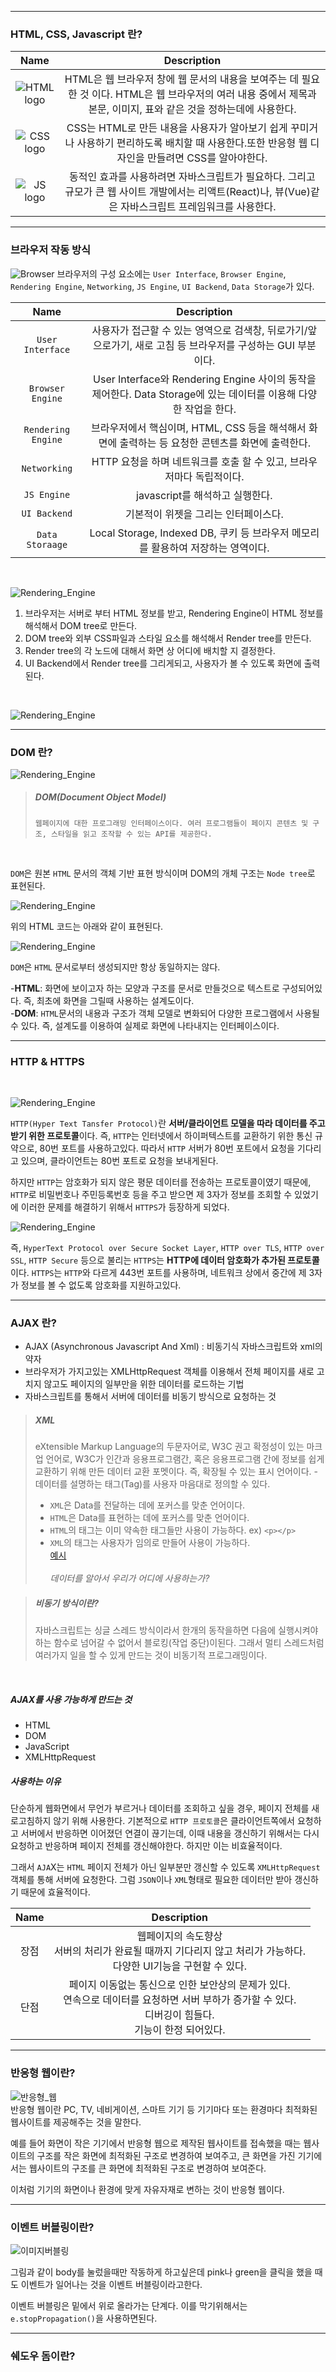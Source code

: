 ***
### HTML, CSS, Javascript 란? 

|Name|Description|
|:---:|:---:|
|![HTML logo](/image/HTML.png)|HTML은 웹 브라우저 창에 웹 문서의 내용을 보여주는 데 필요한 것 이다. HTML은 웹 브라우저의 여러 내용 중에서 제목과 본문, 이미지, 표와 같은 것을 정하는데에 사용한다.|
|![CSS logo](/image/CSS.png)|CSS는 HTML로 만든 내용을 사용자가 알아보기 쉽게 꾸미거나 사용하기 편리하도록 배치할 때 사용한다.또한 반응형 웹 디자인을 만들려면 CSS를 알아야한다.|
|![JS logo](/image/JS.png)|동적인 효과를 사용하려면 자바스크립트가 필요하다. 그리고 규모가 큰 웹 사이트 개발에서는 리액트(React)나, 뷰(Vue)같은 자바스크립트 프레임워크를 사용한다.|

***
### 브라우저 작동 방식
![Browser](/image/Browser.png)
브라우저의 구성 요소에는 ``User Interface``, ``Browser Engine``, ``Rendering Engine``, ``Networking``, ``JS Engine``, ``UI Backend``, ``Data Storage``가 있다.

|Name|Description|
|:---:|:---:|
|``User Interface``|사용자가 접근할 수 있는 영역으로 검색창, 뒤로가기/앞으로가기, 새로 고침 등 브라우저를 구성하는 GUI 부분이다.|
|``Browser Engine``|User Interface와 Rendering Engine 사이의 동작을 제어한다. Data Storage에 있는 데이터를 이용해 다양한 작업을 한다.|
|``Rendering Engine``|브라우저에서 핵심이며, HTML, CSS 등을 해석해서 화면에 출력하는 등 요청한 콘텐츠를 화면에 출력한다.|
|``Networking``|HTTP 요청을 하며 네트워크를 호출 할 수 있고, 브라우저마다 독립적이다.|
|``JS Engine``|javascript를 해석하고 실행한다.|
|``UI Backend``|기본적이 위젯을 그리는 인터페이스다.|
|``Data Storaage``|Local Storage, Indexed DB, 쿠키 등 브라우저 메모리를 활용하여 저장하는 영역이다.|
<br>

![Rendering_Engine](/image/RenderingEngine.png)
<br>

1. 브라우저는 서버로 부터 HTML 정보를 받고, Rendering Engine이 HTML 정보를 해석해서 DOM tree로 만든다. 
2. DOM tree와 외부 CSS파일과 스타일 요소를 해석해서 Render tree를 만든다. 
3. Render tree의 각 노드에 대해서 화면 상 어디에 배치할 지 결정한다.
4. UI Backend에서 Render tree를 그리게되고, 사용자가 볼 수 있도록 화면에 출력된다.
<br>

![Rendering_Engine](/image/RenderingEngineEX.png)

***
### DOM 란?

![Rendering_Engine](/image/DOM.png)

> ##### DOM(Document Object Model)
> `웹페이지에 대한 프로그래밍 인터페이스이다. 여러 프로그램들이 페이지 콘텐츠 및 구조, 스타일을 읽고 조작할 수 있는 API를 제공한다.`

<br>

`DOM`은 원본 `HTML` 문서의 객체 기반 표현 방식이며 DOM의 개체 구조는 `Node tree`로 표현된다.

![Rendering_Engine](/image/htmlEX.png)

위의 HTML 코드는 아래와 같이 표현된다.

![Rendering_Engine](/image/domNodeEX.png)

`DOM`은 `HTML` 문서로부터 생성되지만 항상 동일하지는 않다.

-**HTML**: 화면에 보이고자 하는 모양과 구조를 문서로 만들것으로 텍스트로 구성되어있다. 즉, 최초에 화면을 그릴때 사용하는 설계도이다.<br>
-**DOM**: `HTML`문서의 내용과 구조가 객체 모델로 변화되어 다양한 프로그램에서 사용될 수 있다. 즉, 설계도를 이용하여 실제로 화면에 나타내지는 인터페이스이다.

***
### HTTP & HTTPS
<br>

![Rendering_Engine](/image/HTTP.png)

`HTTP(Hyper Text Tansfer Protocol)`란 **서버/클라이언트 모델을 따라 데이터를 주고 받기 위한 프로토콜**이다. 즉, `HTTP`는 인터넷에서 하이퍼텍스트를 교환하기 위한 통신 규약으로, 80번 포트를 사용하고있다. 따라서 `HTTP` 서버가 80번 포트에서 요청을 기다리고 있으며, 클라이언트는 80번 포트로 요청을 보내게된다.

하지만 `HTTP`는 암호화가 되지 않은 평문 데이터를 전송하는 프로토콜이였기 때문에, `HTTP`로 비밀번호나 주민등록번호 등을 주고 받으면 제 3자가 정보를 조회할 수 있었기에 이러한 문제를 해결하기 위해서 `HTTPS`가 등장하게 되었다.

![Rendering_Engine](/image/HTTPS.png)

즉, `HyperText Protocol over Secure Socket Layer`, `HTTP over TLS`, `HTTP over SSL`, `HTTP Secure` 등으로 불리는 `HTTPS`는 **HTTP에 데이터 암호화가 추가된 프로토콜**이다. `HTTPS`는 `HTTP`와 다르게 443번 포트를 사용하며, 네트워크 상에서 중간에 제 3자가 정보를 볼 수 없도록 암호화를 지원하고있다.

***
### AJAX 란?

- AJAX (Asynchronous Javascript And Xml) : 비동기식 자바스크립트와 xml의 약자
- 브라우저가 가지고있는 XMLHttpRequest 객체를 이용해서 전체 페이지를 새로 고치지 않고도 페이지의 일부만을 위한 데이터를 로드하는 기법
- 자바스크립트를 통해서 서버에 데이터를 비동기 방식으로 요청하는 것

> ##### XML
> eXtensible Markup Language의 두문자어로, W3C 권고 확정성이 있는 마크업 언어로, W3C가 인간과 응용프로그램간, 혹은 응용프로그램 간에 정보를 쉽게 교환하기 위해 만든 데이터 교환 포멧이다. 즉, 확장될 수 있는 표시 언어이다. - 데이터를 설명하는 태그(Tag)를 사용자 마음대로 정의할 수 있다.<br> 
> - `XML`은 Data를 전달하는 데에 포커스를 맞춘 언어이다.
> - `HTML`은 Data를 표현하는 데에 포커스를 맞춘 언어이다.
> - `HTML`의 태그는 이미 약속한 태그들만 사용이 가능하다. ex) ```<p></p>```
> - `XML`의 태그는 사용자가 임의로 만들어 사용이 가능하다. <br>
> [예시](http://www.tcpschool.com/xml/xml_basic_structure) <br><br>
> *데이터를 알아서 우리가 어디에 사용하는가?*

> ##### 비동기 방식이란?
> 자바스크립트는 싱글 스레드 방식이라서 한개의 동작을하면 다음에 실행시켜야하는 함수로 넘어갈 수 없어서 블로킹(작업 중단)이된다. 그래서 멀티 스레드처럼 여러가지 일을 할 수 있게 만드는 것이 비동기적 프로그래밍이다.
<br>

##### AJAX를 사용 가능하게 만드는 것
- HTML
- DOM
- JavaScript
- XMLHttpRequest

##### 사용하는 이유
 단순하게 웹화면에서 무언가 부르거나 데이터를 조회하고 싶을 경우, 페이지 전체를 새로고침하지 않기 위해 사용한다. 기본적으로 `HTTP 프로토콜`은 클라이언트쪽에서 요청하고 서버에서 반응하면 이어졌던 연결이 끊기는데, 이때 내용을 갱신하기 위해서는 다시 요청하고 반응하며 페이지 전체를 갱신해야한다. 하지만 이는 비효율적이다.<br>

 그래서 `AJA`X는 `HTML` 페이지 전체가 아닌 일부분만 갱신할 수 있도록 `XMLHttpRequest`객체를 통해 서버에 요청한다. 그럼 `JSON`이나 `XML`형태로 필요한 데이터만 받아 갱신하기 때문에 효율적이다.

 |Name|Description|
 |:---:|:---:|
 |장점|웹페이지의 속도향상<br>서버의 처리가 완료될 때까지 기다리지 않고 처리가 가능하다.<br>다양한 UI기능을 구현할 수 있다.|
 |단점|페이지 이동없는 통신으로 인한 보안상의 문제가 있다.<br>연속으로 데이터를 요청하면 서버 부하가 증가할 수 있다.<br>디버깅이 힘들다.<br>기능이 한정 되어있다.|

 ***
 ### 반응형 웹이란?
 ![반응형_웹](/image/web.png)
 <br>
 반응형 웹이란 PC, TV, 네비게이션, 스마트 기기 등 기기마다 또는 환경마다 최적화된 웹사이트를 제공해주는 것을 말한다.

 예를 들어 화면이 작은 기기에서 반응형 웹으로 제작된 웹사이트를 접속했을 때는 웹사이트의 구조를 작은 화면에 최적화된 구조로 변경하여 보여주고, 큰 화면을 가진 기기에서는 웹사이트의 구조를 큰 화면에 최적화된 구조로 변경하여 보여준다.

 이처럼 기기의 화면이나 환경에 맞게 자유자재로 변하는 것이 반응형 웹이다.

***
### 이벤트 버블링이란?
![이미지버블링](/image/bubbling.png)

그림과 같이 body를 눌렀을때만 작동하게 하고싶은데 pink나 green을 클릭을 했을 때도 이벤트가 일어나는 것을 이벤트 버블링이라고한다. 
<br>

이벤트 버블링은 밑에서 위로 올라가는 단계다.
이를 막기위해서는 `e.stopPropagation()`을 사용하면된다.


***
### 쉐도우 돔이란?
